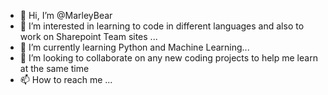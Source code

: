 - 👋 Hi, I’m @MarleyBear
- 👀 I’m interested in learning to code in different languages and also to work on Sharepoint Team sites ...
- 🌱 I’m currently learning Python and Machine Learning...
- 💞️ I’m looking to collaborate on any new coding projects to help me learn at the same time 
-  📫 How to reach me ...

<!---
MarleyBear/MarleyBear is a ✨ special ✨ repository because its `README.md` (this file) appears on your GitHub profile.
You can click the Preview link to take a look at your changes.
--->
